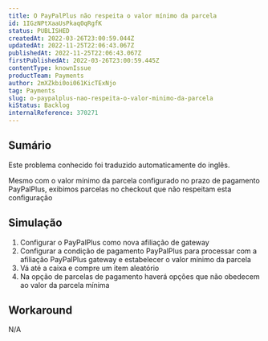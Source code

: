 ```yaml
---
title: O PayPalPlus não respeita o valor mínimo da parcela
id: 1IGzNPtXaaUsPkaq0qRgfK
status: PUBLISHED
createdAt: 2022-03-26T23:00:59.044Z
updatedAt: 2022-11-25T22:06:43.067Z
publishedAt: 2022-11-25T22:06:43.067Z
firstPublishedAt: 2022-03-26T23:00:59.445Z
contentType: knownIssue
productTeam: Payments
author: 2mXZkbi0oi061KicTExNjo
tag: Payments
slug: o-paypalplus-nao-respeita-o-valor-minimo-da-parcela
kiStatus: Backlog
internalReference: 370271
---
```


## Sumário

<div class="alert alert-info">
  <p>Este problema conhecido foi traduzido automaticamente do inglês.</p>
</div>


Mesmo com o valor mínimo da parcela configurado no prazo de pagamento PayPalPlus, exibimos parcelas no checkout que não respeitam esta configuração



## Simulação



1. Configurar o PayPalPlus como nova afiliação de gateway
2. Configurar a condição de pagamento PayPalPlus para processar com a afiliação PayPalPlus gateway e estabelecer o valor mínimo da parcela
3. Vá até a caixa e compre um item aleatório
4. Na opção de parcelas de pagamento haverá opções que não obedecem ao valor da parcela mínima



## Workaround


N/A

